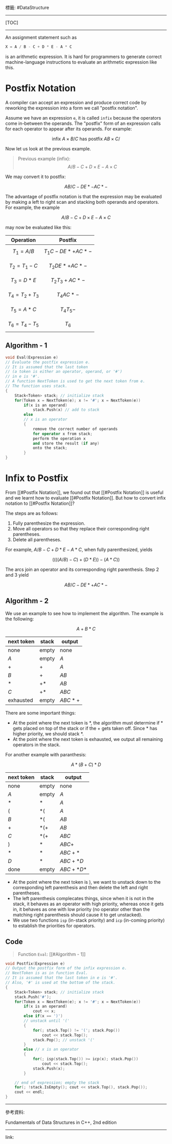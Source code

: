標籤: #DataStructure 

---

[TOC]

---

An assignment statement such as

```cpp
X = A / B - C + D * E - A * C
```

is an arithmetic expression. It is hard for programmers to generate correct machine-language instructions to evaluate an arithmetic expression like this.

# Postfix Notation

A compiler can accept an expression and produce correct code by reworking the expression into a form we call "postfix notation".

Assume we have an expression `e`, it is called `infix` because the operators come in-between the operands. The "postfix" form of an expression calls for each operator to appear after its operands. For example:

$$
\text{ infix }
A \times B / C
\text{ has postfix }
AB\times C/
$$

Now let us look at the previous example.

> Previous example (infix):
> $$A / B - C + D \times E - A \times C$$

We may convert it to postfix:

$$AB/C-DE*-AC*-$$

The advantage of postfix notation is that the expression may be evaluated by making a left to right scan and stacking both operands and operators. For example, the example 

$$A / B - C + D \times E - A \times C$$

may now be evaluated like this:

| Operation           | Postfix             |
| ------------------- | ------------------- |
| $$T_1 = A / B$$     | $$T_1C - DE*+AC*-$$ |
| $$T_2 = T_1 - C$$   | $$T_2DE*+AC*-$$     |
| $$T_3 = D*E$$       | $$T_2T_3+AC*-$$     |
| $$T_4 = T_2+T_3$$   | $$T_4AC*-$$         |
| $$T_5 = A*C$$       | $$T_4T_5-$$         |
| $$T_6 = T_4 - T_5$$ | $$T_6$$             | 

## Algorithm - 1

```cpp
void Eval(Expression e)
// Evaluate the postfix expression e.
// It is assumed that the last token
// (a token is either an operator, operand, or '#')
// in e is '#'.
// A function NextToken is used to get the next token from e.
// The function uses stack.
{
	Stack<Token> stack; // initialize stack
	for(Token x = NextToken(e); x != '#'; x = NextToken(e))
		if(x is an operand)
			stack.Push(x) // add to stack
		else
		// x is an operator
		{
			remove the correct number of operands 
			for operator x from stack;
			perform the operation x 
			and store the result (if any)
			onto the stack;
		}
}
```

# Infix to Postfix

From [[#Postfix Notation]], we found out that [[#Postfix Notation]] is useful and we learnt how to evaluate [[#Postfix Notation]]. But how to convert infix notation to [[#Postfix Notation]]?

The steps are as follows:

1. Fully parenthesize the expression.
2. Move all operators so that they replace their corresponding right parentheses.
3. Delete all parentheses.

For example, $A/B-C+D*E-A*C$, when fully parenthesized, yields

$$((((A/B)-C)+(D*E))-(A*C))$$

The arcs join an operator and its corresponding right parenthesis. Step 2 and 3 yield

$$AB/C-DE*+AC*-$$

## Algorithm - 2

We use an example to see how to implement the algorithm. The example is the following:

$$A + B * C$$

| next token | stack | output  |
| ---------- | ----- | ------- |
| none       | empty | none    |
| $A$        | empty | $A$     |
| $+$        | $+$   | $A$     |
| $B$        | $+$   | $AB$    |
| $*$        | $+*$  | $AB$    |
| $C$        | $+*$  | $ABC$   |
| exhausted  | empty | $ABC*+$ | 

There are some important things:

- At the point where the next token is $*$, the algorithm must determine if $*$ gets placed on top of the stack or if the $+$ gets taken off. Since $*$ has higher priority, we should stack $*$.
- At the point where the next token is exhausted, we output all remaining operators in the stack.

For another example with paranthesis:

$$A * (B + C) * D$$

| next token | stack | output    |
| ---------- | ----- | --------- |
| none       | empty | none      |
| $A$        | empty | $A$       |
| $*$        | $*$   | $A$       |
| $($        | $*($  | $A$       |
| $B$        | $*($  | $AB$      |
| $+$        | $*(+$ | $AB$      |
| $C$        | $*(+$ | $ABC$     |
| $)$        | $*$   | $ABC+$    |
| $*$        | $*$   | $ABC+*$   |
| $D$        | $*$   | $ABC+*D$  |
| done       | empty | $ABC+*D*$ |

- At the point where the next token is $)$, we want to unstack down to the corresponding left parenthesis and then delete the left and right parentheses.
- The left parenthesis complecates things, since when it is not in the stack, it behaves as an operator with high priority, whereas once it gets in, it behaves as one with low priority (no operator other than the matching right parenthesis should cause it to get unstacked).
- We use two functions `isp` (in-stack priority) and `icp` (in-coming priority) to establish the priorities for operators.

## Code

> Function `Eval`:
> [[#Algorithm - 1]]

```cpp
void Postfix(Expression e)
// Output the postfix form of the infix expression e.
// NextToken is as in function Eval.
// It is assumed that the last token in e is '#'.
// Also, '#' is used at the bottom of the stack.
{
	Stack<Token> stack; // initialize stack
	stack.Push('#');
	for(Token x = NextToken(e); x != '#'; x = NextToken(e))
		if(x is an operand)
			cout << x;
		else if(x == ')')
		// unstack until '('
		{
			for(; stack.Top() != '('; stack.Pop())
				cout << stack.Top();
			stack.Pop(); // unstack '('
		}
		else // x is an operator
		{
			for(; isp(stack.Top()) >= icp(x); stack.Pop())
				cout << stack.Top();
			stack.Push(x);
		}

	// end of expression; empty the stack
	for(; !stack.IsEmpty(); cout << stack.Top(), stack.Pop());
	cout << endl;
}
```

---

參考資料:

Fundamentals of Data Structures in C++, 2nd edition

---

link:

